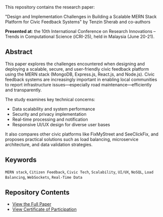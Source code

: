 This repository contains the research paper:

"Design and Implementation Challenges in Building a Scalable MERN Stack Platform for Civic Feedback Systems"
by Tenzin Sherab and co-authors 

**Presented at**: the 10th International Conference on Research Innovations – Trends in Computational Science (iCRI-25), held in Malaysia (June 20-21).

## Abstract

This paper explores the challenges encountered when designing and deploying a scalable, secure, and user-friendly civic feedback platform using the MERN stack (MongoDB, Express.js, React.js, and Node.js). Civic feedback systems are increasingly important in enabling local communities to report infrastructure issues—especially road maintenance—efficiently and transparently.

The study examines key technical concerns:
- Data scalability and system performance
- Security and privacy implementation
- Real-time processing and notification
- Responsive UI/UX design for diverse user bases

It also compares other civic platforms like FixMyStreet and SeeClickFix, and proposes practical solutions such as load balancing, microservice architecture, and data validation strategies.

## Keywords
`MERN stack`, `Citizen Feedback`, `Civic Tech`, `Scalability`, `UI/UX`, `NoSQL`, `Load Balancing`, `WebSockets`, `Real-Time Data`

## Repository Contents

- [View the Full Paper](./ResearchPaper_TenzinSherab.pdf)
- [View Certificate of Participation](./certificate_participation_ICRI2025.pdf)
